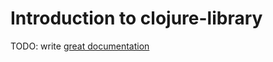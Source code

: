 # Introduction to clojure-library

TODO: write [great documentation](http://jacobian.org/writing/what-to-write/)
